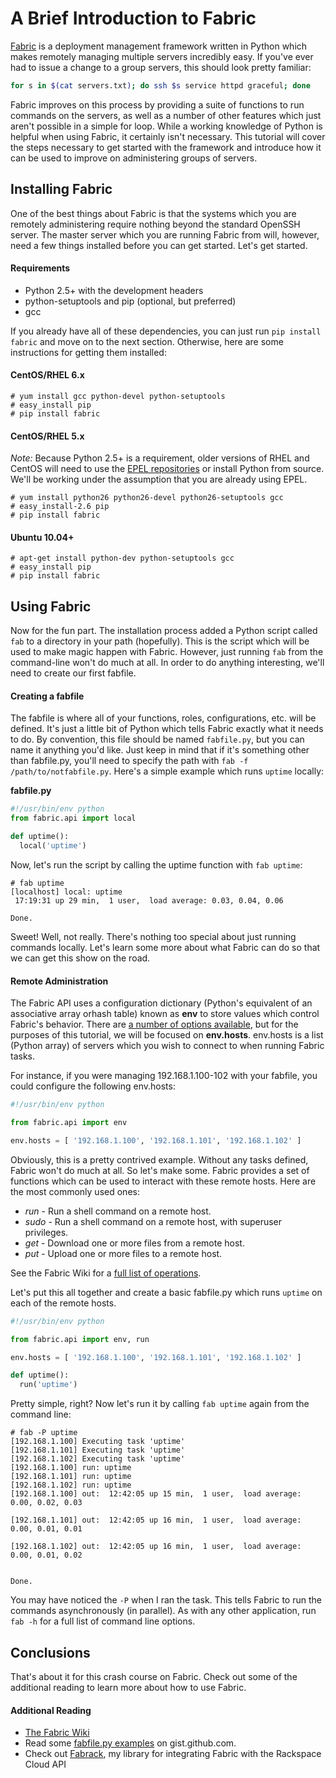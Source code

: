 # A Brief Introduction to Fabric

[Fabric](http://docs.fabfile.org) is a deployment management framework written in Python which makes remotely managing multiple servers incredibly easy. If you've ever had to issue a change to a group servers, this should look pretty familiar:

```bash
for s in $(cat servers.txt); do ssh $s service httpd graceful; done
```

Fabric improves on this process by providing a suite of functions to run commands on the servers, as well as a number of other features which just aren't possible in a simple for loop. While a working knowledge of Python is helpful when using Fabric, it certainly isn't necessary. This tutorial will cover the steps necessary to get started with the framework and introduce how it can be used to improve on administering groups of servers.

## Installing Fabric
One of the best things about Fabric is that the systems which you are remotely administering require nothing beyond the standard OpenSSH server. The master server which you are running Fabric from will, however, need a few things installed before you can get started. Let's get started.

#### Requirements

* Python 2.5+ with the development headers
* python-setuptools and pip (optional, but preferred)
* gcc

If you already have all of these dependencies, you can just run `pip install fabric` and move on to the next section. Otherwise, here are some instructions for getting them installed:

#### CentOS/RHEL 6.x
```
# yum install gcc python-devel python-setuptools
# easy_install pip
# pip install fabric
```

#### CentOS/RHEL 5.x
*Note:* Because Python 2.5+ is a requirement, older versions of RHEL and CentOS will need to use the [EPEL repositories](http://fedoraproject.org/wiki/EPEL) or install Python from source. We'll be working under the assumption that you are already using EPEL.

```
# yum install python26 python26-devel python26-setuptools gcc
# easy_install-2.6 pip
# pip install fabric
```

#### Ubuntu 10.04+
```
# apt-get install python-dev python-setuptools gcc
# easy_install pip
# pip install fabric
```

## Using Fabric

Now for the fun part. The installation process added a Python script called `fab` to a directory in your path (hopefully). This is the script which will be used to make magic happen with Fabric. However, just running `fab` from the command-line won't do much at all. In order to do anything interesting, we'll need to create our first fabfile. 

#### Creating a fabfile
The fabfile is where all of your functions, roles, configurations, etc. will be defined. It's just a little bit of Python which tells Fabric exactly what it needs to do. By convention, this file should be named `fabfile.py`, but you can name it anything you'd like. Just keep in mind that if it's something other than fabfile.py, you'll need to specify the path with `fab -f /path/to/notfabfile.py`. Here's a simple example which runs `uptime` locally:

**fabfile.py**

``` python
#!/usr/bin/env python
from fabric.api import local

def uptime():
  local('uptime')
```

Now, let's run the script by calling the uptime function with `fab uptime`:

```
# fab uptime
[localhost] local: uptime
 17:19:31 up 29 min,  1 user,  load average: 0.03, 0.04, 0.06

Done.
```

Sweet! Well, not really. There's nothing too special about just running commands locally. Let's learn some more about what Fabric can do so that we can get this show on the road.

#### Remote Administration

The Fabric API uses a configuration dictionary (Python's equivalent of an associative array orhash table) known as **env** to store values which control Fabric's behavior. There are [a number of options available](http://docs.fabfile.org/en/1.4.0/usage/env.html), but for the purposes of this tutorial, we will be focused on **env.hosts**. env.hosts is a list (Python array) of servers which you wish to connect to when running Fabric tasks. 

For instance, if you were managing 192.168.1.100-102 with your fabfile, you could configure the following env.hosts: 

``` python
#!/usr/bin/env python

from fabric.api import env

env.hosts = [ '192.168.1.100', '192.168.1.101', '192.168.1.102' ]
```

Obviously, this is a pretty contrived example. Without any tasks defined, Fabric won't do much at all. So let's make some. Fabric provides a set of functions which can be used to interact with these remote hosts. Here are the most commonly used ones:

* *run* - Run a shell command on a remote host.
* *sudo* - Run a shell command on a remote host, with superuser privileges.
* *get* - Download one or more files from a remote host.
* *put* - Upload one or more files to a remote host.

See the Fabric Wiki for a [full list of operations](http://docs.fabfile.org/en/1.4.0/api/core/operations.html).

Let's put this all together and create a basic fabfile.py which runs `uptime` on each of the remote hosts.

``` python
#!/usr/bin/env python

from fabric.api import env, run

env.hosts = [ '192.168.1.100', '192.168.1.101', '192.168.1.102' ]

def uptime():
  run('uptime')
```

Pretty simple, right? Now let's run it by calling `fab uptime` again from the command line:

```
# fab -P uptime
[192.168.1.100] Executing task 'uptime'
[192.168.1.101] Executing task 'uptime'
[192.168.1.102] Executing task 'uptime'
[192.168.1.100] run: uptime
[192.168.1.101] run: uptime
[192.168.1.102] run: uptime
[192.168.1.100] out:  12:42:05 up 15 min,  1 user,  load average: 0.00, 0.02, 0.03

[192.168.1.101] out:  12:42:05 up 16 min,  1 user,  load average: 0.00, 0.01, 0.01

[192.168.1.102] out:  12:42:05 up 16 min,  1 user,  load average: 0.00, 0.01, 0.02


Done.
```

You may have noticed the `-P` when I ran the task. This tells Fabric to run the commands asynchronously (in parallel). As with any other application, run `fab -h` for a full list of command line options.

## Conclusions
That's about it for this crash course on Fabric. Check out some of the additional reading to learn more about how to use Fabric.

#### Additional Reading
* [The Fabric Wiki](http://docs.fabfile.org/en/1.4.0/index.html)
* Read some [fabfile.py examples](https://www.google.com/search?q=site%3Agist.github.com+fabfile.py) on gist.github.com.
* Check out [Fabrack](https://github.com/DavidWittman/fabrack), my library for integrating Fabric with the Rackspace Cloud API
